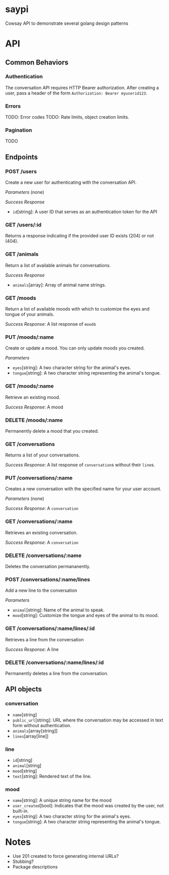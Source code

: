 # saypi
Cowsay API to demonstrate several golang design patterns

# API

## Common Behaviors

### Authentication

The conversation API requires HTTP Bearer authorization. After creating a user, pass a header of the form `Authorization: Bearer myuserid123`.

### Errors

TODO: Error codes
TODO: Rate limits, object creation limits.


### Pagination

TODO

## Endpoints

### POST /users

Create a new user for authenticating with the conversation API.

*Parameters* (none)

*Success Response*
* `id`[string]: A user ID that serves as an authentication token for the API

### GET /users/:id

Returns a response indicating if the provided user ID exists (204) or not (404).

### GET /animals

Return a list of available animals for conversations.

*Success Response*
* `animals`[array]: Array of animal name strings.

### GET /moods

Return a list of available moods with which to customize the eyes and
tongue of your animals.

*Success Response*: A list response of `mood`s

### PUT /moods/:name

Create or update a mood. You can only update moods you created.

*Parameters*
* `eyes`[string]: A two character string for the animal's eyes.
* `tongue`[string]: A two character string representing the animal's tongue.

### GET /moods/:name

Retrieve an existing mood.

*Success Response*: A mood

### DELETE /moods/:name

Permanently delete a mood that you created.

### GET /conversations

Returns a list of your conversations.

*Success Response*: A list response of `conversation`s without their `line`s.

### PUT /conversations/:name

Creates a new conversation with the specified name for your user account.

*Parameters* (none)

*Success Response*: A `conversation`

### GET /conversations/:name

Retrieves an existing conversation. 

*Success Response*: A `conversation`

### DELETE /conversations/:name

Deletes the conversation permananently.

### POST /conversations/:name/lines

Add a new line to the conversation

*Parameters*
* `animal`[string]: Name of the animal to speak.
* `mood`[string]: Customize the tongue and eyes of the animal to its mood. 

### GET /conversations/:name/lines/:id

Retrieves a line from the conversation

*Success Response*: A line

### DELETE /conversations/:name/lines/:id

Permanently deletes a line from the conversation.

## API objects

### conversation
* `name`[string]
* `public_url`[string]: URL where the conversation may be accessed in text form without authentication.
* `animals`[array[string]]
* `lines`[array[line]]

### line

* `id`[string]
* `animal`[string]
* `mood`[string]
* `text`[string]: Rendered text of the line.

### mood
* `name`[string]: A unique string name for the mood
* `user_created`[bool]: Indicates that the mood was created by the user, not built-in.
* `eyes`[string]: A two character string for the animal's eyes.
* `tongue`[string]: A two character string representing the animal's tongue.

# Notes
* Use 201 created to force generating internal URLs?
* Stubbing?
* Package descriptions
